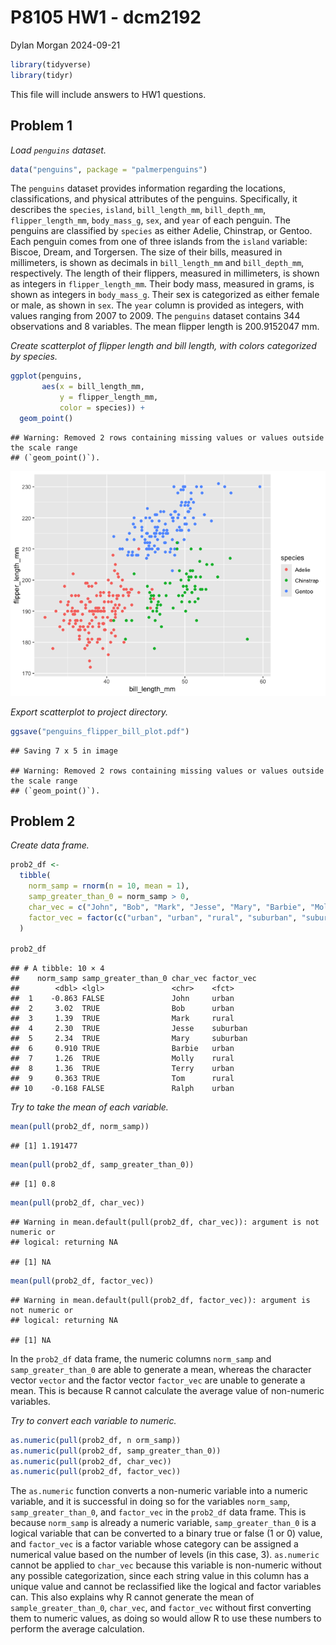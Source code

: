 P8105 HW1 - dcm2192
================
Dylan Morgan
2024-09-21

``` r
library(tidyverse)
library(tidyr)
```

This file will include answers to HW1 questions.

## Problem 1

*Load `penguins` dataset.*

``` r
data("penguins", package = "palmerpenguins")
```

The `penguins` dataset provides information regarding the locations,
classifications, and physical attributes of the penguins. Specifically,
it describes the `species`, `island`, `bill_length_mm`, `bill_depth_mm`,
`flipper_length_mm`, `body_mass_g`, `sex`, and `year` of each penguin.
The penguins are classified by `species` as either Adelie, Chinstrap, or
Gentoo. Each penguin comes from one of three islands from the `island`
variable: Biscoe, Dream, and Torgersen. The size of their bills,
measured in millimeters, is shown as decimals in `bill_length_mm` and
`bill_depth_mm`, respectively. The length of their flippers, measured in
millimeters, is shown as integers in `flipper_length_mm`. Their body
mass, measured in grams, is shown as integers in `body_mass_g`. Their
sex is categorized as either female or male, as shown in `sex`. The
`year` column is provided as integers, with values ranging from 2007 to
2009. The `penguins` dataset contains 344 observations and 8 variables.
The mean flipper length is 200.9152047 mm.

*Create scatterplot of flipper length and bill length, with colors
categorized by species.*

``` r
ggplot(penguins, 
       aes(x = bill_length_mm, 
           y = flipper_length_mm, 
           color = species)) + 
  geom_point()
```

    ## Warning: Removed 2 rows containing missing values or values outside the scale range
    ## (`geom_point()`).

![](p8105_hw1_dcm2192_files/figure-gfm/unnamed-chunk-2-1.png)<!-- -->

*Export scatterplot to project directory.*

``` r
ggsave("penguins_flipper_bill_plot.pdf")
```

    ## Saving 7 x 5 in image

    ## Warning: Removed 2 rows containing missing values or values outside the scale range
    ## (`geom_point()`).

## Problem 2

*Create data frame.*

``` r
prob2_df <- 
  tibble(
    norm_samp = rnorm(n = 10, mean = 1), 
    samp_greater_than_0 = norm_samp > 0, 
    char_vec = c("John", "Bob", "Mark", "Jesse", "Mary", "Barbie", "Molly", "Terry", "Tom", "Ralph"), 
    factor_vec = factor(c("urban", "urban", "rural", "suburban", "suburban", "urban", "rural", "urban", "rural", "urban"))
  )

prob2_df
```

    ## # A tibble: 10 × 4
    ##    norm_samp samp_greater_than_0 char_vec factor_vec
    ##        <dbl> <lgl>               <chr>    <fct>     
    ##  1    -0.863 FALSE               John     urban     
    ##  2     3.02  TRUE                Bob      urban     
    ##  3     1.39  TRUE                Mark     rural     
    ##  4     2.30  TRUE                Jesse    suburban  
    ##  5     2.34  TRUE                Mary     suburban  
    ##  6     0.910 TRUE                Barbie   urban     
    ##  7     1.26  TRUE                Molly    rural     
    ##  8     1.36  TRUE                Terry    urban     
    ##  9     0.363 TRUE                Tom      rural     
    ## 10    -0.168 FALSE               Ralph    urban

*Try to take the mean of each variable.*

``` r
mean(pull(prob2_df, norm_samp))
```

    ## [1] 1.191477

``` r
mean(pull(prob2_df, samp_greater_than_0))
```

    ## [1] 0.8

``` r
mean(pull(prob2_df, char_vec))
```

    ## Warning in mean.default(pull(prob2_df, char_vec)): argument is not numeric or
    ## logical: returning NA

    ## [1] NA

``` r
mean(pull(prob2_df, factor_vec))
```

    ## Warning in mean.default(pull(prob2_df, factor_vec)): argument is not numeric or
    ## logical: returning NA

    ## [1] NA

In the `prob2_df` data frame, the numeric columns `norm_samp` and
`samp_greater_than_0` are able to generate a mean, whereas the character
vector `vector` and the factor vector `factor_vec` are unable to
generate a mean. This is because R cannot calculate the average value of
non-numeric variables.

*Try to convert each variable to numeric.*

``` r
as.numeric(pull(prob2_df, n orm_samp))
as.numeric(pull(prob2_df, samp_greater_than_0))
as.numeric(pull(prob2_df, char_vec))
as.numeric(pull(prob2_df, factor_vec))
```

The `as.numeric` function converts a non-numeric variable into a numeric
variable, and it is successful in doing so for the variables
`norm_samp`, `samp_greater_than_0`, and `factor_vec` in the `prob2_df`
data frame. This is because `norm_samp` is already a numeric variable,
`samp_greater_than_0` is a logical variable that can be converted to a
binary true or false (1 or 0) value, and `factor_vec` is a factor
variable whose category can be assigned a numerical value based on the
number of levels (in this case, 3). `as.numeric` cannot be applied to
`char_vec` because this variable is non-numeric without any possible
categorization, since each string value in this column has a unique
value and cannot be reclassified like the logical and factor variables
can. This also explains why R cannot generate the mean of
`sample_greater_than_0`, `char_vec`, and `factor_vec` without first
converting them to numeric values, as doing so would allow R to use
these numbers to perform the average calculation.
